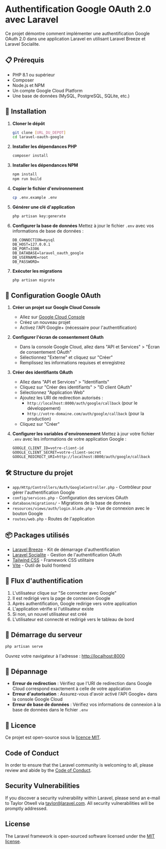 # Authentification Google OAuth 2.0 avec Laravel

Ce projet démontre comment implémenter une authentification Google OAuth 2.0 dans une application Laravel en utilisant Laravel Breeze et Laravel Socialite.

## 📋 Prérequis

- PHP 8.1 ou supérieur
- Composer
- Node.js et NPM
- Un compte Google Cloud Platform
- Une base de données (MySQL, PostgreSQL, SQLite, etc.)

## 🚀 Installation

1. **Cloner le dépôt**
   ```bash
   git clone [URL_DU_DEPOT]
   cd laravel-oauth-google
   ```

2. **Installer les dépendances PHP**
   ```bash
   composer install
   ```

3. **Installer les dépendances NPM**
   ```bash
   npm install
   npm run build
   ```

4. **Copier le fichier d'environnement**
   ```bash
   cp .env.example .env
   ```

5. **Générer une clé d'application**
   ```bash
   php artisan key:generate
   ```

6. **Configurer la base de données**
   Mettez à jour le fichier `.env` avec vos informations de base de données :
   ```
   DB_CONNECTION=mysql
   DB_HOST=127.0.0.1
   DB_PORT=3306
   DB_DATABASE=laravel_oauth_google
   DB_USERNAME=root
   DB_PASSWORD=
   ```

7. **Exécuter les migrations**
   ```bash
   php artisan migrate
   ```

## 🔑 Configuration Google OAuth

1. **Créer un projet sur Google Cloud Console**
   - Allez sur [Google Cloud Console](https://console.cloud.google.com/)
   - Créez un nouveau projet
   - Activez l'API Google+ (nécessaire pour l'authentification)

2. **Configurer l'écran de consentement OAuth**
   - Dans la console Google Cloud, allez dans "API et Services" > "Écran de consentement OAuth"
   - Sélectionnez "Externe" et cliquez sur "Créer"
   - Remplissez les informations requises et enregistrez

3. **Créer des identifiants OAuth**
   - Allez dans "API et Services" > "Identifiants"
   - Cliquez sur "Créer des identifiants" > "ID client OAuth"
   - Sélectionnez "Application Web"
   - Ajoutez les URI de redirection autorisés :
     - `http://localhost:8000/auth/google/callback` (pour le développement)
     - `http://votre-domaine.com/auth/google/callback` (pour la production)
   - Cliquez sur "Créer"

4. **Configurer les variables d'environnement**
   Mettez à jour votre fichier `.env` avec les informations de votre application Google :
   ```
   GOOGLE_CLIENT_ID=votre-client-id
   GOOGLE_CLIENT_SECRET=votre-client-secret
   GOOGLE_REDIRECT_URI=http://localhost:8000/auth/google/callback
   ```

## 🛠️ Structure du projet

- `app/Http/Controllers/Auth/GoogleController.php` - Contrôleur pour gérer l'authentification Google
- `config/services.php` - Configuration des services OAuth
- `database/migrations/` - Migrations de la base de données
- `resources/views/auth/login.blade.php` - Vue de connexion avec le bouton Google
- `routes/web.php` - Routes de l'application

## 📦 Packages utilisés

- [Laravel Breeze](https://laravel.com/docs/starter-kits#laravel-breeze) - Kit de démarrage d'authentification
- [Laravel Socialite](https://laravel.com/docs/socialite) - Gestion de l'authentification OAuth
- [Tailwind CSS](https://tailwindcss.com/) - Framework CSS utilitaire
- [Vite](https://vitejs.dev/) - Outil de build frontend

## 🔄 Flux d'authentification

1. L'utilisateur clique sur "Se connecter avec Google"
2. Il est redirigé vers la page de connexion Google
3. Après authentification, Google redirige vers votre application
4. L'application vérifie si l'utilisateur existe
5. Si non, un nouvel utilisateur est créé
6. L'utilisateur est connecté et redirigé vers le tableau de bord

## 🚦 Démarrage du serveur

```bash
php artisan serve
```

Ouvrez votre navigateur à l'adresse : [http://localhost:8000](http://localhost:8000)

## 🔧 Dépannage

- **Erreur de redirection** : Vérifiez que l'URI de redirection dans Google Cloud correspond exactement à celle de votre application
- **Erreur d'autorisation** : Assurez-vous d'avoir activé l'API Google+ dans la console Google Cloud
- **Erreur de base de données** : Vérifiez vos informations de connexion à la base de données dans le fichier `.env`

## 📝 Licence

Ce projet est open-source sous la [licence MIT](LICENSE).

## Code of Conduct

In order to ensure that the Laravel community is welcoming to all, please review and abide by the [Code of Conduct](https://laravel.com/docs/contributions#code-of-conduct).

## Security Vulnerabilities

If you discover a security vulnerability within Laravel, please send an e-mail to Taylor Otwell via [taylor@laravel.com](mailto:taylor@laravel.com). All security vulnerabilities will be promptly addressed.

## License

The Laravel framework is open-sourced software licensed under the [MIT license](https://opensource.org/licenses/MIT).
